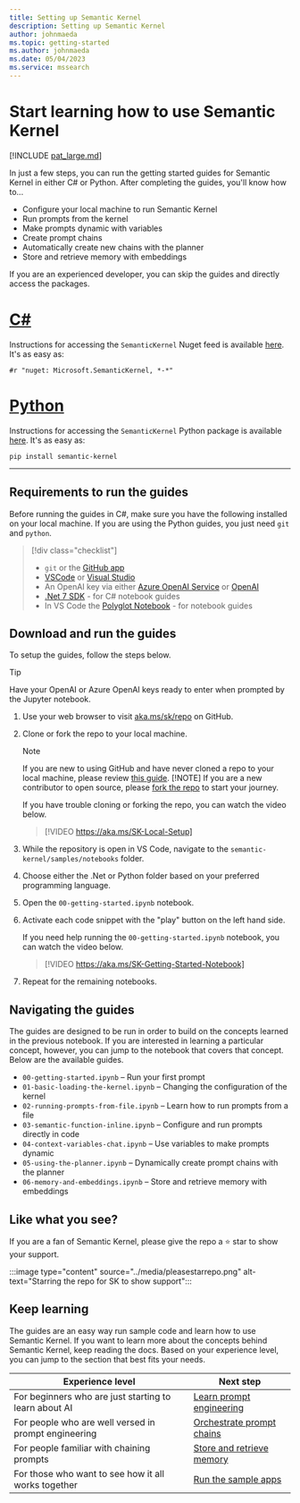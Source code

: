 ```yaml
---
title: Setting up Semantic Kernel
description: Setting up Semantic Kernel
author: johnmaeda
ms.topic: getting-started
ms.author: johnmaeda
ms.date: 05/04/2023
ms.service: mssearch
---
```

# Start learning how to use Semantic Kernel

[!INCLUDE [pat_large.md](../includes/pat_large.md)]

In just a few steps, you can run the getting started guides for Semantic Kernel in either C# or Python. After completing the guides, you'll know how to...
- Configure your local machine to run Semantic Kernel
- Run prompts from the kernel
- Make prompts dynamic with variables
- Create prompt chains
- Automatically create new chains with the planner
- Store and retrieve memory with embeddings


If you are an experienced developer, you can skip the guides and directly access the packages.

# [C#](#tab/Csharp)

Instructions for accessing the `SemanticKernel` Nuget feed is available [here](https://aka.ms/sk/nuget). It's as easy as:

```Nuget
#r "nuget: Microsoft.SemanticKernel, *-*"
```

# [Python](#tab/python)

Instructions for accessing the `SemanticKernel` Python package is available [here](https://aka.ms/sk/pypi). It's as easy as:

```PyPI
pip install semantic-kernel
```

---



## Requirements to run the guides
Before running the guides in C#, make sure you have the following installed on your local machine. If you are using the Python guides, you just need `git` and `python`.

> [!div class="checklist"]
> * `git` or the [GitHub app](https://desktop.github.com/) 
> * [VSCode](https://code.visualstudio.com/Download) or [Visual Studio](https://visualstudio.microsoft.com/downloads/) 
> * An OpenAI key via either [Azure OpenAI Service](/azure/cognitive-services/openai/quickstart?pivots=programming-language-studio) or [OpenAI](https://openai.com/api/)
> * [.Net 7 SDK](https://dotnet.microsoft.com/download) - for C# notebook guides
> * In VS Code the [Polyglot Notebook](https://marketplace.visualstudio.com/items?itemName=ms-dotnettools.dotnet-interactive-vscode) - for notebook guides

## Download and run the guides
To setup the guides, follow the steps below.

> [!TIP]
> Have your OpenAI or Azure OpenAI keys ready to enter when prompted by the Jupyter notebook.


1. Use your web browser to visit [aka.ms/sk/repo](https://aka.ms/sk/repo) on GitHub. 

2. Clone or fork the repo to your local machine.

   > [!NOTE]
   > If you are new to using GitHub and have never cloned a repo to your local machine, please review [this guide](https://docs.github.com/repositories/creating-and-managing-repositories/cloning-a-repository).
   > [!NOTE]
   > If you are a new contributor to open source, please [fork the repo](https://docs.github.com/en/get-started/quickstart/contributing-to-projects) to start your journey.

   If you have trouble cloning or forking the repo, you can watch the video below.
   > [!VIDEO https://aka.ms/SK-Local-Setup]

3. While the repository is open in VS Code, navigate to the `semantic-kernel/samples/notebooks` folder.

4. Choose either the .Net or Python folder based on your preferred programming language.

5. Open the `00-getting-started.ipynb` notebook.
6. Activate each code snippet with the "play" button on the left hand side.

   If you need help running the `00-getting-started.ipynb` notebook, you can watch the video below.
   > [!VIDEO https://aka.ms/SK-Getting-Started-Notebook] 

7. Repeat for the remaining notebooks.
    

## Navigating the guides
The guides are designed to be run in order to build on the concepts learned in the previous notebook. If you are interested in learning a particular concept, however, you can jump to the notebook that covers that concept. Below are the available guides.

- `00-getting-started.ipynb` – Run your first prompt
- `01-basic-loading-the-kernel.ipynb` – Changing the configuration of the kernel
- `02-running-prompts-from-file.ipynb` – Learn how to run prompts from a file
- `03-semantic-function-inline.ipynb` – Configure and run prompts directly in code
- `04-context-variables-chat.ipynb` – Use variables to make prompts dynamic
- `05-using-the-planner.ipynb` – Dynamically create prompt chains with the planner
- `06-memory-and-embeddings.ipynb` – Store and retrieve memory with embeddings

## Like what you see?
If you are a fan of Semantic Kernel, please give the repo a ⭐️ star to show your support. 

:::image type="content" source="../media/pleasestarrepo.png" alt-text="Starring the repo for SK to show support":::

## Keep learning
The guides are an easy way run sample code and learn how to use Semantic Kernel. If you want to learn more about the concepts behind Semantic Kernel, keep reading the docs. Based on your experience level, you can jump to the section that best fits your needs.

| Experience level     | Next step     |
|--------------|-----------|
| For beginners who are just starting to learn about AI | [Learn prompt engineering](../prompt-engineering/index.md) |
| For people who are well versed in prompt engineering | [Orchestrate prompt chains](../create-chains/index.md) |
| For people familiar with chaining prompts |  [Store and retrieve memory ](../memories/index.md) |
| For those who want to see how it all works together |  [Run the sample apps](../samples-and-solutions/index.md) |